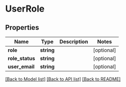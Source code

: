 # UserRole

## Properties
| Name            | Type       | Description | Notes      |
| --------------- | ---------- | ----------- | ---------- |
| **role**        | **string** |             | [optional] |
| **role_status** | **string** |             | [optional] |
| **user_email**  | **string** |             | [optional] |

[[Back to Model list]](../../README.md#documentation-for-models) [[Back to API list]](../../README.md#documentation-for-api-endpoints) [[Back to README]](../../README.md)
